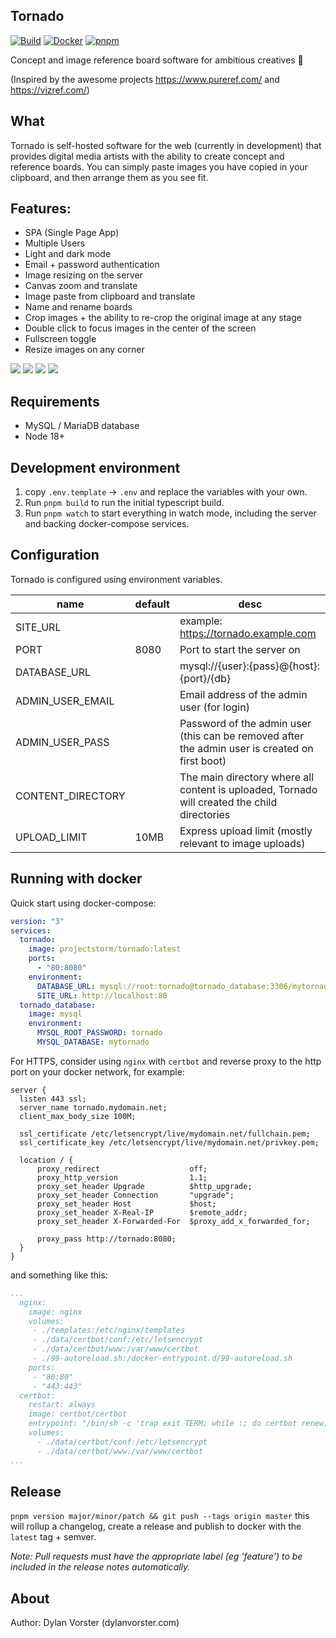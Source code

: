 ## Tornado

[![Build](https://github.com/projectstorm/tornado/actions/workflows/test.yml/badge.svg)](https://github.com/projectstorm/tornado/actions/workflows/test.yml)
[![Docker](https://img.shields.io/docker/pulls/projectstorm/tornado.svg)](https://hub.docker.com/r/projectstorm/tornado)
[![pnpm](https://img.shields.io/badge/maintained%20with-pnpm-f9ad00.svg)](https://pnpm.io/)


Concept and image reference board software for ambitious creatives 🎨

(Inspired by the awesome projects https://www.pureref.com/ and https://vizref.com/)

## What

Tornado is self-hosted software for the web (currently in development) that provides digital media artists with the ability to create concept and reference boards.
You can simply paste images you have copied in your clipboard, and then arrange them as you see fit.


## Features:

* SPA (Single Page App)
* Multiple Users
* Light and dark mode
* Email + password authentication
* Image resizing on the server
* Canvas zoom and translate
* Image paste from clipboard and translate
* Name and rename boards
* Crop images + the ability to re-crop the original image at any stage
* Double click to focus images in the center of the screen
* Fullscreen toggle
* Resize images on any corner

![](./images/screenshot1.png)
![](./images/screenshot2.png)
![](./images/screenshot3.png)
![](./images/screenshot4.png)


## Requirements

* MySQL / MariaDB database
* Node 18+

## Development environment

1. copy `.env.template` -> `.env` and replace the variables with your own.
2. Run ```pnpm build``` to run the initial typescript build.
3. Run ```pnpm watch``` to start everything in watch mode, including the server and backing docker-compose services.

## Configuration

Tornado is configured using environment variables.

| name                | default | desc                                                                                           |
|---------------------|---------|------------------------------------------------------------------------------------------------|
| SITE_URL            |         | example: https://tornado.example.com                                                           |
| PORT                | 8080    | Port to start the server on                                                                    |
| DATABASE_URL        |         | mysql://{user}:{pass}@{host}:{port}/{db}                                                       |
| ADMIN_USER_EMAIL    |         | Email address of the admin user (for login)                                                    |
| ADMIN_USER_PASS     |         | Password of the admin user (this can be removed after the admin user is created on first boot) |
| CONTENT_DIRECTORY   |         | The main directory where all content is uploaded, Tornado will created the child directories   |
| UPLOAD_LIMIT        | 10MB    | Express upload limit (mostly relevant to image uploads)                                        |

## Running with docker

Quick start using docker-compose:

```yaml
version: "3"
services:
  tornado:
    image: projectstorm/tornado:latest
    ports:
      - "80:8080"
    environment:
      DATABASE_URL: mysql://root:tornado@tornado_database:3306/mytornado
      SITE_URL: http://localhost:80
  tornado_database:
    image: mysql
    environment:
      MYSQL_ROOT_PASSWORD: tornado
      MYSQL_DATABASE: mytornado
```

For HTTPS, consider using `nginx` with `certbot` and reverse proxy to the http port on your docker network, for example:

```nginx
server {
  listen 443 ssl;
  server_name tornado.mydomain.net;
  client_max_body_size 100M;

  ssl_certificate /etc/letsencrypt/live/mydomain.net/fullchain.pem;
  ssl_certificate_key /etc/letsencrypt/live/mydomain.net/privkey.pem;

  location / {
      proxy_redirect                    off;
      proxy_http_version                1.1;
      proxy_set_header Upgrade          $http_upgrade;
      proxy_set_header Connection       "upgrade";
      proxy_set_header Host             $host;
      proxy_set_header X-Real-IP        $remote_addr;
      proxy_set_header X-Forwarded-For  $proxy_add_x_forwarded_for;

      proxy_pass http://tornado:8080;
  }
}
```

and something like this:

```yaml
...
  nginx:
    image: nginx
    volumes:
     - ./templates:/etc/nginx/templates
     - ./data/certbot/conf:/etc/letsencrypt
     - ./data/certbot/www:/var/www/certbot
     - ./99-autoreload.sh:/docker-entrypoint.d/99-autoreload.sh
    ports:
     - "80:80"
     - "443:443"
  certbot:
    restart: always
    image: certbot/certbot
    entrypoint: "/bin/sh -c 'trap exit TERM; while :; do certbot renew; sleep 12h & wait $${!}; done;'"
    volumes:
      - ./data/certbot/conf:/etc/letsencrypt
      - ./data/certbot/www:/var/www/certbot
...
```

## Release

```pnpm version major/minor/patch && git push --tags origin master``` this will rollup a changelog, create a release and publish to docker with the `latest` tag + semver.

_Note: Pull requests must have the appropriate label (eg 'feature') to be included in the release notes automatically._

## About

Author: Dylan Vorster (dylanvorster.com)

